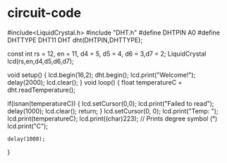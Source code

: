 # circuit-code
#include<LiquidCrystal.h>
#include "DHT.h"
#define DHTPIN A0 
#define DHTTYPE DHT11
DHT dht(DHTPIN,DHTTYPE);

const int rs = 12, en = 11, d4 = 5, d5 = 4, d6 = 3,d7 = 2;
LiquidCrystal lcd(rs,en,d4,d5,d6,d7);

void setup()
{
lcd.begin(16,2);
dht.begin();
lcd.print("Welcome!");
delay(2000);
lcd.clear();
}
void loop()
{
float temperatureC = dht.readTemperature();

if(isnan(temperatureC))
{
lcd.setCursor(0,0);
lcd.print("Failed to read");
delay(1000);
lcd.clear();
return;
}
 lcd.setCursor(0, 0);
    lcd.print("Temp: ");
    lcd.print(temperatureC);
    lcd.print((char)223); // Prints degree symbol (°)
    lcd.print("C");

    delay(1000);
}

